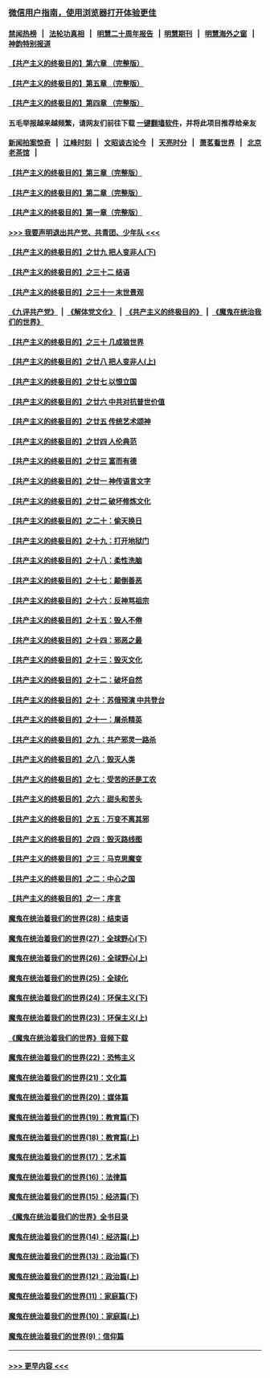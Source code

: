 ### [微信用户指南，使用浏览器打开体验更佳](https://github.com/gfw-breaker/banned-news1/blob/master/indexes/wechat-guide.md?t=0)
#### [禁闻热榜](热点新闻.md?t=0)  &nbsp;&nbsp;|&nbsp;&nbsp; [法轮功真相](https://github.com/gfw-breaker/truth/blob/master/README.md?t=0) &nbsp;&nbsp;|&nbsp;&nbsp; [明慧二十周年报告](https://github.com/gfw-breaker/mh-reports/blob/master/README.md?t=0) &nbsp;&nbsp;|&nbsp;&nbsp;[明慧期刊](https://github.com/gfw-breaker/mh-qikan) &nbsp;&nbsp;|&nbsp;&nbsp; [明慧海外之窗](https://github.com/gfw-breaker/mh-news/blob/master/README.md?t=0) &nbsp;&nbsp;|&nbsp;&nbsp; [神韵特别报道](https://github.com/gfw-breaker/mh-news/blob/master/shenyun.md?t=0)
#### [【共产主义的终极目的】第六章 （完整版）](../pages/nsc422/n11428913.md?t=02110611) 
#### [【共产主义的终极目的】第五章 （完整版）](../pages/nsc422/n11428912.md?t=02110611) 
#### [【共产主义的终极目的】第四章 （完整版）](../pages/nsc422/n11428907.md?t=02110611) 
#### 五毛举报越来越频繁，请网友们前往下载 [一键翻墙软件](https://github.com/gfw-breaker/ssr-accounts)，并将此项目推荐给亲友
#### [新闻拍案惊奇](https://github.com/gfw-breaker/banned-news1/blob/master/pages/link4.md) &nbsp;&nbsp;|&nbsp;&nbsp; [江峰时刻](https://github.com/gfw-breaker/banned-news1/blob/master/pages/link4.md) &nbsp;&nbsp;|&nbsp;&nbsp; [文昭谈古论今](https://github.com/gfw-breaker/banned-news1/blob/master/pages/link4.md) &nbsp;&nbsp;|&nbsp;&nbsp; [天亮时分](https://github.com/gfw-breaker/banned-news1/blob/master/pages/link4.md) &nbsp;&nbsp;|&nbsp;&nbsp; [萧茗看世界](https://github.com/gfw-breaker/banned-news1/blob/master/pages/link4.md) &nbsp;&nbsp;|&nbsp;&nbsp; [北京老茶馆](https://github.com/gfw-breaker/banned-news1/blob/master/pages/link4.md) &nbsp;&nbsp;|&nbsp;&nbsp; 
#### [【共产主义的终极目的】第三章（完整版）](../pages/nsc422/n11428848.md?t=02110611) 
#### [【共产主义的终极目的】第二章（完整版）](../pages/nsc422/n11428831.md?t=02110611) 
#### [【共产主义的终极目的】第一章（完整版）](../pages/nsc422/n11417651.md?t=02110611) 
#### [>>> 我要声明退出共产党、共青团、少年队 <<<](https://github.com/begood0513/goodnews/blob/master/quit/letter.md) 
#### [【共产主义的终极目的】之廿九 把人变非人(下)](../pages/nsc422/n11344140.md?t=02110611) 
#### [【共产主义的终极目的】之三十二 结语](../pages/nsc422/n11360535.md?t=02110611) 
#### [【共产主义的终极目的】之三十一 末世景观](../pages/nsc422/n11351129.md?t=02110611) 
#### [《九评共产党》](https://github.com/begood0513/9ping.md/blob/master/README.md) &nbsp;|&nbsp; [《解体党文化》](../../../../jtdwh.md/blob/master/README.md)  &nbsp;|&nbsp; [《共产主义的终极目的》](../../../../gczydzjmd.md/blob/master/README.md) &nbsp;|&nbsp; [《魔鬼在统治我们的世界》](../../../../mgztzwmdsj.md/blob/master/README.md) 
#### [【共产主义的终极目的】之三十 几成狼世界](../pages/nsc422/n11348280.md?t=02110611) 
#### [【共产主义的终极目的】之廿八 把人变非人(上)](../pages/nsc422/n11340492.md?t=02110611) 
#### [【共产主义的终极目的】之廿七 以恨立国](../pages/nsc422/n11336944.md?t=02110611) 
#### [【共产主义的终极目的】之廿六 中共对抗普世价值](../pages/nsc422/n11324785.md?t=02110611) 
#### [【共产主义的终极目的】之廿五 传统艺术颂神](../pages/nsc422/n11296396.md?t=02110611) 
#### [【共产主义的终极目的】之廿四 人伦典范](../pages/nsc422/n11296397.md?t=02110611) 
#### [【共产主义的终极目的】之廿三 富而有德](../pages/nsc422/n11283598.md?t=02110611) 
#### [【共产主义的终极目的】之廿一 神传语言文字](../pages/nsc422/n11263265.md?t=02110611) 
#### [【共产主义的终极目的】之廿二 破坏修炼文化](../pages/nsc422/n11245728.md?t=02110611) 
#### [【共产主义的终极目的】之二十：偷天换日](../pages/nsc422/n11238846.md?t=02110611) 
#### [【共产主义的终极目的】之十九：打开地狱门](../pages/nsc422/n11206376.md?t=02110611) 
#### [【共产主义的终极目的】之十八：柔性洗脑](../pages/nsc422/n11199994.md?t=02110611) 
#### [【共产主义的终极目的】之十七：颠倒善恶](../pages/nsc422/n11179782.md?t=02110611) 
#### [【共产主义的终极目的】之十六：反神骂祖宗](../pages/nsc422/n11166798.md?t=02110611) 
#### [【共产主义的终极目的】之十五：毁人不倦](../pages/nsc422/n11166792.md?t=02110611) 
#### [【共产主义的终极目的】之十四：邪恶之最](../pages/nsc422/n11150249.md?t=02110611) 
#### [【共产主义的终极目的】之十三：毁灭文化](../pages/nsc422/n11135227.md?t=02110611) 
#### [【共产主义的终极目的】之十二：破坏自然](../pages/nsc422/n11135214.md?t=02110611) 
#### [【共产主义的终极目的】之十：苏俄预演 中共登台](../pages/nsc422/n11118424.md?t=02110611) 
#### [【共产主义的终极目的】之十一：屠杀精英](../pages/nsc422/n11118442.md?t=02110611) 
#### [【共产主义的终极目的】之九：共产邪灵一路杀](../pages/nsc422/n11114139.md?t=02110611) 
#### [【共产主义的终极目的】之八：毁灭人类](../pages/nsc422/n11108503.md?t=02110611) 
#### [【共产主义的终极目的】之七：受苦的还是工农](../pages/nsc422/n11101809.md?t=02110611) 
#### [【共产主义的终极目的】之六：甜头和苦头](../pages/nsc422/n11096971.md?t=02110611) 
#### [【共产主义的终极目的】之五：万变不离其邪](../pages/nsc422/n11091285.md?t=02110611) 
#### [【共产主义的终极目的】之四：毁灭路线图](../pages/nsc422/n11086284.md?t=02110611) 
#### [【共产主义的终极目的】之三：马克思魔变](../pages/nsc422/n11061941.md?t=02110611) 
#### [【共产主义的终极目的】之二：中心之国](../pages/nsc422/n11047728.md?t=02110611) 
#### [【共产主义的终极目的】之一：序言](../pages/nsc422/n11086077.md?t=02110611) 
#### [魔鬼在统治着我们的世界(28)：结束语](../pages/nsc422/n10936246.md?t=02110611) 
#### [魔鬼在统治着我们的世界(27)：全球野心(下)](../pages/nsc422/n10928319.md?t=02110611) 
#### [魔鬼在统治着我们的世界(26)：全球野心(上)](../pages/nsc422/n10900318.md?t=02110611) 
#### [魔鬼在统治着我们的世界(25)：全球化](../pages/nsc422/n10788205.md?t=02110611) 
#### [魔鬼在统治着我们的世界(24)：环保主义(下)](../pages/nsc422/n10695307.md?t=02110611) 
#### [魔鬼在统治着我们的世界(23)：环保主义(上)](../pages/nsc422/n10688613.md?t=02110611) 
#### [《魔鬼在统治着我们的世界》音频下载](../pages/nsc422/n10635553.md?t=02110611) 
#### [魔鬼在统治着我们的世界(22)：恐怖主义](../pages/nsc422/n10614727.md?t=02110611) 
#### [魔鬼在统治着我们的世界(21)：文化篇](../pages/nsc422/n10597706.md?t=02110611) 
#### [魔鬼在统治着我们的世界(20)：媒体篇](../pages/nsc422/n10586579.md?t=02110611) 
#### [魔鬼在统治着我们的世界(19)：教育篇(下)](../pages/nsc422/n10564808.md?t=02110611) 
#### [魔鬼在统治着我们的世界(18)：教育篇(上)](../pages/nsc422/n10526970.md?t=02110611) 
#### [魔鬼在统治着我们的世界(17)：艺术篇](../pages/nsc422/n10499093.md?t=02110611) 
#### [魔鬼在统治着我们的世界(16)：法律篇](../pages/nsc422/n10485969.md?t=02110611) 
#### [魔鬼在统治着我们的世界(15)：经济篇(下)](../pages/nsc422/n10469975.md?t=02110611) 
#### [《魔鬼在统治着我们的世界》全书目录](../pages/nsc422/n10464261.md?t=02110611) 
#### [魔鬼在统治着我们的世界(14)：经济篇(上)](../pages/nsc422/n10457370.md?t=02110611) 
#### [魔鬼在统治着我们的世界(13)：政治篇(下)](../pages/nsc422/n10448270.md?t=02110611) 
#### [魔鬼在统治着我们的世界(12)：政治篇(上)](../pages/nsc422/n10444576.md?t=02110611) 
#### [魔鬼在统治着我们的世界(11)：家庭篇(下)](../pages/nsc422/n10440961.md?t=02110611) 
#### [魔鬼在统治着我们的世界(10)：家庭篇(上)](../pages/nsc422/n10435448.md?t=02110611) 
#### [魔鬼在统治着我们的世界(9)：信仰篇](../pages/nsc422/n10432159.md?t=02110611) 

----
#### [ >>> 更早内容 <<< ](../indexes/nsc422-earlier.md)
